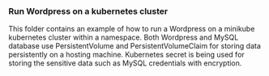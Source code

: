 ### Run Wordpress on a kubernetes cluster
This folder contains an example of how to run a Wordpress on a minikube kubernetes cluster within a namespace. Both Wordpress and MySQL database use PersistentVolume and 
PersistentVolumeClaim for storing data persistently on a hosting machine. Kubernetes secret is being used for storing the sensitive data such as MySQL credentials with encryption. 
